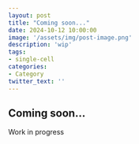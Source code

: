 ```yaml
---
layout: post
title: "Coming soon..."
date: 2024-10-12 10:00:00
image: '/assets/img/post-image.png'
description: 'wip'
tags:
- single-cell
categories:
- Category
twitter_text: ''
---
```


## Coming soon...

Work in progress